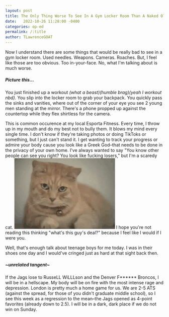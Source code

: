 ```yaml
---
layout: post
title: The Only Thing Worse To See In A Gym Locker Room Than A Naked Old Man
date:   2022-10-26 11:28:00 -0400
categories: op-ed
permalink: /:title
author: TLawrenceGOAT
---
```

Now I understand there are some things that would be really bad to see in a gym locker room. Used needles. Weapons. Cameras. Roaches. But, I feel like those are too obvious. Too in-your-face. No, what I'm talking about is much worse.
##### *Picture this...*
You just finished up a workout *(what a beast)(humble brag)(yeah I workout nbd)*. You slip into the locker room to grab your backpack. You quickly pass the sinks and vanities, where out of the corner of your eye you see 2 young men standing at the mirror. There's a phone propped up against the countertop while they flex shirtless for the camera.

This is common occurence at my local Esporta Fitness. Every time, I throw up in my mouth and do my best not to bully them. It blows my mind every single time. I don't know if they're taking photos or doing TikToks or something, but I just can't stand it. I get wanting to track your progress or admire your body cause you look like a Greek God–that needs to be done in the privacy of your own home.
I've always wanted to say "You know other people can see you right? You look like fucking losers," but I'm a scaredy cat.
![scaredy_cat](/assets/images/scaredy_cat.gif)
I hope you're not reading this thinking "what's this guy's deal?" because I feel like I would if I were you.

Well, that's enough talk about teenage boys for me today. I was in their shoes one day and I would've cringed just as hard at that sight back then.
##### ~unrelated tangent~
If the Jags lose to RusseLL WiLLLson and the Denver F****** Broncos, I will be in a hellscape. My body will be on fire with the most intense rage and depression. London is pretty much a home game for us. We are 2-5 ATS (against the spread, for those of you didn't graduate middle school), so I see this week as a regression to the mean–the Jags opened as 4-point favorites (already down to 2.5).
I will be in a dark, dark place if we do not win on Sunday.